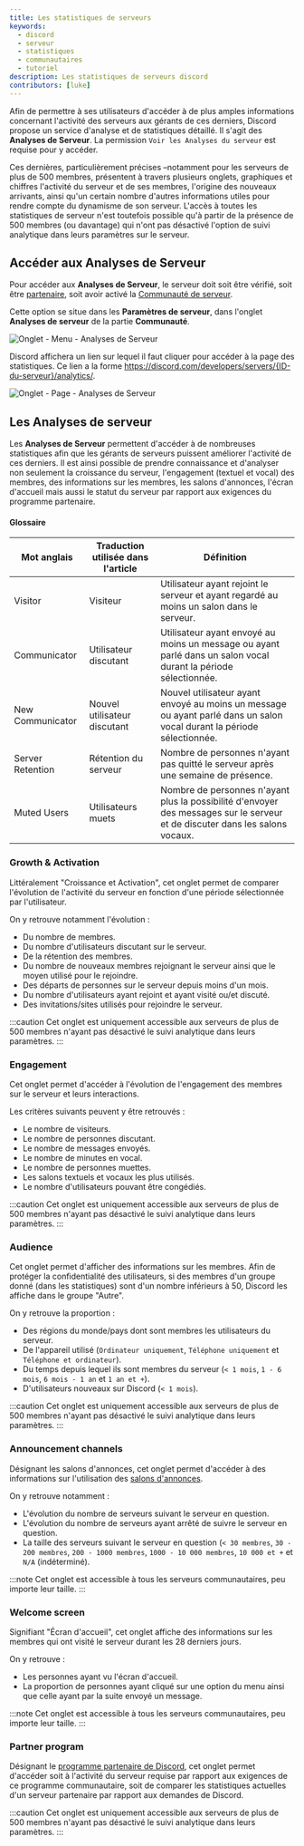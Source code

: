 ```yaml
---
title: Les statistiques de serveurs
keywords:
  - discord
  - serveur
  - statistiques
  - communautaires
  - tutoriel
description: Les statistiques de serveurs discord
contributors: [luke]
---
```


Afin de permettre à ses utilisateurs d'accéder à de plus amples informations concernant l'activité des serveurs aux gérants de ces derniers, Discord propose un service d'analyse et de statistiques détaillé. Il s'agit des **Analyses de Serveur**. La permission `Voir les Analyses du serveur` est requise pour y accéder.

Ces dernières, particulièrement précises –notamment pour les serveurs de plus de 500 membres, présentent à travers plusieurs onglets, graphiques et chiffres l'activité du serveur et de ses membres, l'origine des nouveaux arrivants, ainsi qu'un certain nombre d'autres informations utiles pour rendre compte du dynamisme de son serveur. L'accès à toutes les statistiques de serveur n'est toutefois possible qu'à partir de la présence de 500 membres (ou davantage) qui n'ont pas désactivé l'option de suivi analytique dans leurs paramètres sur le serveur. 

## Accéder aux Analyses de Serveur

Pour accéder aux **Analyses de Serveur**, le serveur doit soit être vérifié, soit être [partenaire](https://discord.fr/wiki/programmes-communautaires/partenariat/serveur/), soit avoir activé la [Communauté de serveur](https://discord.fr/wiki/programmes-communautaires/outils-communautaires/serveur-communautaire/).

Cette option se situe dans les **Paramètres de serveur**, dans l'onglet **Analyses de serveur** de la partie **Communauté**.

![Onglet - Menu - Analyses de Serveur](https://i.discord.fr/v3G.png)

Discord affichera un lien sur lequel il faut cliquer pour accéder à la page des statistiques. Ce lien a la forme https://discord.com/developers/servers/{ID-du-serveur}/analytics/.

![Onglet - Page - Analyses de Serveur](https://i.discord.fr/xMy.png)

## Les Analyses de serveur

Les **Analyses de Serveur** permettent d'accéder à de nombreuses statistiques afin que les gérants de serveurs puissent améliorer l'activité de ces derniers. Il est ainsi possible de prendre connaissance et d'analyser non seulement la croissance du serveur, l'engagement (textuel et vocal) des membres, des informations sur les membres, les salons d'annonces, l'écran d'accueil mais aussi le statut du serveur par rapport aux exigences du programme partenaire.

#### Glossaire

| Mot anglais | Traduction utilisée dans l'article | Définition |
| ----------- | ----------- | ----------- |
| Visitor | Visiteur | Utilisateur ayant rejoint le serveur et ayant regardé au moins un salon dans le serveur. |
| Communicator | Utilisateur discutant | Utilisateur ayant envoyé au moins un message ou ayant parlé dans un salon vocal durant la période sélectionnée. |
| New Communicator | Nouvel utilisateur discutant | Nouvel utilisateur ayant envoyé au moins un message ou ayant parlé dans un salon vocal durant la période sélectionnée. |
| Server Retention | Rétention du serveur | Nombre de personnes n'ayant pas quitté le serveur après une semaine de présence. |
| Muted Users | Utilisateurs muets | Nombre de personnes n'ayant plus la possibilité d'envoyer des messages sur le serveur et de discuter dans les salons vocaux. |


### Growth & Activation

Littéralement "Croissance et Activation", cet onglet permet de comparer l'évolution de l'activité du serveur en fonction d'une période sélectionnée par l'utilisateur.  

On y retrouve notamment l'évolution :
 - Du nombre de membres.
 - Du nombre d'utilisateurs discutant sur le serveur.
 - De la rétention des membres.
 - Du nombre de nouveaux membres rejoignant le serveur ainsi que le moyen utilisé pour le rejoindre.
 - Des départs de personnes sur le serveur depuis moins d'un mois.
 - Du nombre d'utilisateurs ayant rejoint et ayant visité ou/et discuté.
 - Des invitations/sites utilisés pour rejoindre le serveur.

:::caution
Cet onglet est uniquement accessible aux serveurs de plus de 500 membres n'ayant pas désactivé le suivi analytique dans leurs paramètres.
:::

### Engagement

Cet onglet permet d'accéder à l'évolution de l'engagement des membres sur le serveur et leurs interactions.

Les critères suivants peuvent y être retrouvés :
 - Le nombre de visiteurs.
 - Le nombre de personnes discutant.
 - Le nombre de messages envoyés.
 - Le nombre de minutes en vocal.
 - Le nombre de personnes muettes.
 - Les salons textuels et vocaux les plus utilisés.
 - Le nombre d'utilisateurs pouvant être congédiés.

:::caution
Cet onglet est uniquement accessible aux serveurs de plus de 500 membres n'ayant pas désactivé le suivi analytique dans leurs paramètres.
:::

### Audience

Cet onglet permet d'afficher des informations sur les membres. Afin de protéger la confidentialité des utilisateurs, si des membres d'un groupe donné (dans les statistiques) sont d'un nombre inférieurs à 50, Discord les affiche dans le groupe "Autre".

On y retrouve la proportion :
 - Des régions du monde/pays dont sont membres les utilisateurs du serveur.
 - De l'appareil utilisé (`Ordinateur uniquement`, `Téléphone uniquement` et `Téléphone et ordinateur`).
 - Du temps depuis lequel ils sont membres du serveur (`< 1 mois`, `1 - 6 mois`, `6 mois - 1 an` et `1 an et +`).
 - D'utilisateurs nouveaux sur Discord (`< 1 mois`).

:::caution
Cet onglet est uniquement accessible aux serveurs de plus de 500 membres n'ayant pas désactivé le suivi analytique dans leurs paramètres.
:::

### Announcement channels

Désignant les salons d'annonces, cet onglet permet d'accéder à des informations sur l'utilisation des [salons d'annonces](https://discord.fr/wiki/interface/salon-textuel/salons-textuels/).

On y retrouve notamment :
 - L'évolution du nombre de serveurs suivant le serveur en question.
 - L'évolution du nombre de serveurs ayant arrêté de suivre le serveur en question.
 - La taille des serveurs suivant le serveur en question (`< 30 membres`, `30 - 200 membres`, `200 - 1000 membres`, `1000 - 10 000 membres`, `10 000 et +` et `N/A` (indéterminé).

:::note
Cet onglet est accessible à tous les serveurs communautaires, peu importe leur taille.
:::

### Welcome screen

Signifiant "Écran d'accueil", cet onglet affiche des informations sur les membres qui ont visité le serveur durant les 28 derniers jours.

On y retrouve :
 - Les personnes ayant vu l'écran d'accueil.
 - La proportion de personnes ayant cliqué sur une option du menu ainsi que celle ayant par la suite envoyé un message.

:::note
Cet onglet est accessible à tous les serveurs communautaires, peu importe leur taille. 
:::

### Partner program

Désignant le [programme partenaire de Discord](https://discord.fr/wiki/programmes-communautaires/partenariat/serveur/), cet onglet permet d'accéder soit à l'activité du serveur requise par rapport aux exigences de ce programme communautaire, soit de comparer les statistiques actuelles d'un serveur partenaire par rapport aux demandes de Discord. 

:::caution
Cet onglet est uniquement accessible aux serveurs de plus de 500 membres n'ayant pas désactivé le suivi analytique dans leurs paramètres.
:::
